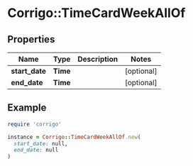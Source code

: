 # Corrigo::TimeCardWeekAllOf

## Properties

| Name | Type | Description | Notes |
| ---- | ---- | ----------- | ----- |
| **start_date** | **Time** |  | [optional] |
| **end_date** | **Time** |  | [optional] |

## Example

```ruby
require 'corrigo'

instance = Corrigo::TimeCardWeekAllOf.new(
  start_date: null,
  end_date: null
)
```

